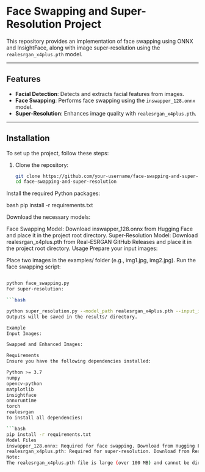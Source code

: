 # Face Swapping and Super-Resolution Project

This repository provides an implementation of face swapping using ONNX and InsightFace, along with image super-resolution using the `realesrgan_x4plus.pth` model.

---

## Features
- **Facial Detection**: Detects and extracts facial features from images.
- **Face Swapping**: Performs face swapping using the `inswapper_128.onnx` model.
- **Super-Resolution**: Enhances image quality with `realesrgan_x4plus.pth`.

---

## Installation

To set up the project, follow these steps:

1. Clone the repository:
   ```bash
   git clone https://github.com/your-username/face-swapping-and-super-resolution.git
   cd face-swapping-and-super-resolution
Install the required Python packages:

bash
pip install -r requirements.txt

Download the necessary models:

Face Swapping Model: Download inswapper_128.onnx from Hugging Face and place it in the project root directory.
Super-Resolution Model: Download realesrgan_x4plus.pth from Real-ESRGAN GitHub Releases and place it in the project root directory.
Usage
Prepare your input images:

Place two images in the examples/ folder (e.g., img1.jpg, img2.jpg).
Run the face swapping script:

```bash

python face_swapping.py
For super-resolution:

```bash

python super_resolution.py --model_path realesrgan_x4plus.pth --input_image examples/img1.jpg
Outputs will be saved in the results/ directory.

Example
Input Images:

Swapped and Enhanced Images:

Requirements
Ensure you have the following dependencies installed:

Python >= 3.7
numpy
opencv-python
matplotlib
insightface
onnxruntime
torch
realesrgan
To install all dependencies:

```bash
pip install -r requirements.txt
Model Files
inswapper_128.onnx: Required for face swapping. Download from Hugging Face.
realesrgan_x4plus.pth: Required for super-resolution. Download from Real-ESRGAN GitHub Releases.
Note:
The realesrgan_x4plus.pth file is large (over 100 MB) and cannot be directly included in this repository due to GitHub's file size limits. Please download it manually and place it in the project root directory.

